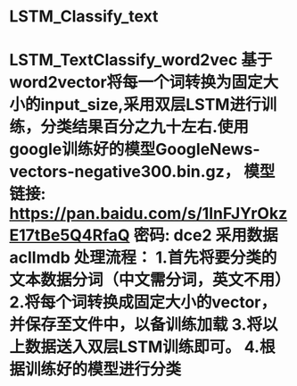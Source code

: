 # LSTM_Classify_text
# LSTM_TextClassify_word2vec 基于word2vector将每一个词转换为固定大小的input_size,采用双层LSTM进行训练，分类结果百分之九十左右.使用google训练好的模型GoogleNews-vectors-negative300.bin.gz， 模型链接: https://pan.baidu.com/s/1lnFJYrOkzE17tBe5Q4RfaQ 密码: dce2 采用数据 aclImdb 处理流程： 1.首先将要分类的文本数据分词（中文需分词，英文不用） 2.将每个词转换成固定大小的vector，并保存至文件中，以备训练加载 3.将以上数据送入双层LSTM训练即可。 4.根据训练好的模型进行分类
